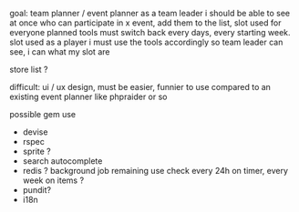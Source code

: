 goal:
team planner / event planner
as a team leader i should be able to see at once who can participate in x event, add them to the list, slot used for everyone planned
tools must switch back every days, every starting week. slot used
as a player i must use the tools accordingly so team leader can see, i can what my slot are

store list ?

difficult:
ui / ux design, must be easier, funnier to use compared to an existing event planner like phpraider or so


possible gem use
- devise
- rspec
- sprite ?
- search autocomplete
- redis ? background job remaining use check every 24h on timer, every week on items ?
- pundit?
- i18n

